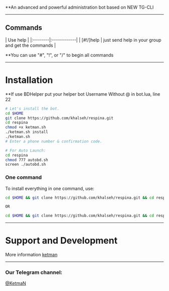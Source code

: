 **An advanced and powerful administration bot based on NEW TG-CLI


* * *

## Commands

| Use help |
|:--------|:------------|
| [#!/]help | just send help in your group and get the commands |

**You can use "#", "!", or "/" to begin all commands

* * *

# Installation

**If use BDHelper put your helper bot Username Without @ in bot.lua, line 22

```sh
# Let's install the bot.
cd $HOME
git clone https://github.com/khalseh/respina.git
cd respina
chmod +x ketman.sh
./ketman.sh install
./ketman.sh 
# Enter a phone number & confirmation code.

# For Auto Launch:
cd respina
chmod 777 autobd.sh
screen ./autobd.sh
```
### One command
To install everything in one command, use:
```sh
cd $HOME && git clone https://github.com/khalseh/respina.git && cd respina && chmod +x ketman.sh && ./ketman.sh install && ./ketman.sh

OR

cd $HOME && git clone https://github.com/khalseh/respina.git && cd respina && chmod +x ketman.sh && ./ketman.sh install && chmod 777 autobd.sh && screen ./autobd.sh
```

* * *

# Support and Development

More information [ketman](https://telegram.me/ketmanteam)


* * *


### Our Telegram channel:

[@KetmaN](https://telegram.me/KetmaNTeam)


